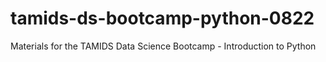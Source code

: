# tamids-ds-bootcamp-python-0822
Materials for the TAMIDS Data Science Bootcamp - Introduction to Python
